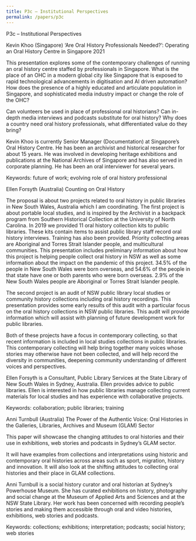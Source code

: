 ```yaml
---
title: P3c – Institutional Perspectives
permalink: /papers/p3c
---
```

P3c – Institutional Perspectives

Kevin Khoo (Singapore) ‘Are Oral History Professionals Needed?’: Operating an Oral History Centre in Singapore 2021

This presentation explores some of the contemporary challenges of running an oral history centre staffed by professionals in Singapore. What is the place of an OHC in a modern global city like Singapore that is exposed to rapid technological advancements in digitisation and AI driven automation? How does the presence of a highly educated and articulate population in Singapore, and sophisticated media industry impact or change the role of the OHC?

Can volunteers be used in place of professional oral historians? Can in-depth media interviews and podcasts substitute for oral history? Why does a country need oral history professionals, what differentiated value do they bring?

Kevin Khoo is currently Senior Manager (Documentation) at Singapore’s Oral History Centre. He has been an archivist and historical researcher for about 15 years. He was involved in developing heritage exhibitions and publications at the National Archives of Singapore and has also served in corporate planning. He has been an oral interviewer for several years.

Keywords: future of work; evolving role of oral history professional

Ellen Forsyth (Australia) Counting on Oral History

The proposal is about two projects related to oral history in public libraries in New South Wales, Australia which I am coordinating. The first project is about portable local studies, and is inspired by the Archivist in a backpack program from Southern Historical Collection at the University of North Carolina.  In 2019 we provided 11 oral history collection kits to public libraries.  These kits contain items to assist public library staff record oral history interviews. Training has also been provided. Priority collecting areas are Aboriginal and Torres Strait Islander people, and multicultural communities. This presentation includes preliminary information about how this project is helping people collect oral history in NSW as well as some information about the impact on the pandemic of this project. 34.5% of the people in New South Wales were born overseas, and 54.6% of the people in that state have one or both parents who were born overseas. 2.9% of the New South Wales people are Aboriginal or Torres Strait Islander people. 

The second project is an audit of NSW public library local studies or community history collections including oral history recordings.  This presentation provides some early results of this audit with a particular focus on the oral history collections in NSW public libraries. This audit will provide information which will assist with planning of future development work for public libraries.

Both of these projects have a focus in contemporary collecting, so that recent information is included in local studies collections in public libraries. This contemporary collecting will help bring together many voices whose stories may otherwise have not been collected, and will help record the diversity in communities, deepening community understanding of different voices and perspectives.

Ellen Forsyth is a Consultant, Public Library Services at the State Library of New South Wales in Sydney, Australia. Ellen provides advice to public libraries. Ellen is interested in how public libraries manage collecting current materials for local studies and has experience with collaborative projects.

Keywords: collaboration; public libraries; training

Anni Turnbull (Australia) The Power of the Authentic Voice: Oral Histories in the Galleries, Libraries, Archives and Museum (GLAM) Sector

This paper will showcase the changing attitudes to oral histories and their use in exhibitions, web stories and podcasts in Sydney’s GLAM sector. 

It will have examples from collections and interpretations using historic and contemporary oral histories across areas such as sport, migration, history and innovation. It will also look at the shifting attitudes to collecting oral histories and their place in GLAM collections.

Anni Turnbull is a social history curator and oral historian at Sydney’s Powerhouse Museum. She has curated exhibitions on history, photography and social change at the Museum of Applied Arts and Sciences and at the NSW State Library.  Her work has been concerned with recording people’s stories and making them accessible through oral and video histories, exhibitions, web stories and podcasts.

Keywords: collections; exhibitions; interpretation; podcasts; social history; web stories
